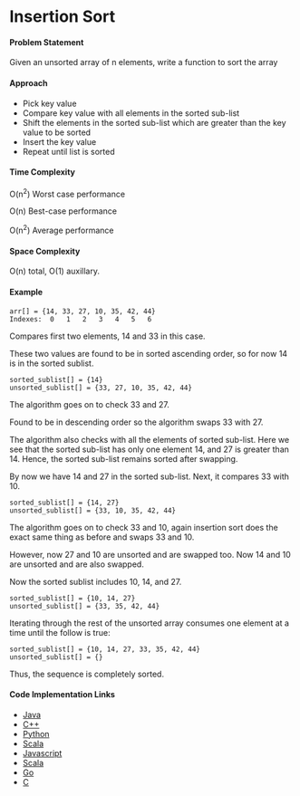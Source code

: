 # Insertion Sort

#### Problem Statement

Given an unsorted array of n elements, write a function to sort the array
#### Approach

- Pick key value
- Compare key value with all elements in the sorted sub-list
- Shift the elements in the sorted sub-list which are greater than the key value to be sorted
- Insert the key value
- Repeat until list is sorted


#### Time Complexity

O(n<sup>2</sup>) Worst case performance

O(n) Best-case performance

O(n<sup>2</sup>) Average performance


#### Space Complexity

O(n) total, O(1) auxillary.


#### Example

```
arr[] = {14, 33, 27, 10, 35, 42, 44}
Indexes:  0   1   2   3   4   5   6
 ```
Compares first two elements, 14 and 33 in this case.

These two values are found to be in sorted ascending order, so for now 14 is in the sorted sublist.
 ```
sorted_sublist[] = {14}
unsorted_sublist[] = {33, 27, 10, 35, 42, 44}
  ```
The algorithm goes on to check 33 and 27.

Found to be in descending order so the algorithm swaps 33 with 27.

The algorithm also checks with all the elements of sorted sub-list. Here we see that the sorted sub-list has only one element 14, and 27 is greater than 14. Hence, the sorted sub-list remains sorted after swapping.

By now we have 14 and 27 in the sorted sub-list. Next, it compares 33 with 10.
 ```
sorted_sublist[] = {14, 27}
unsorted_sublist[] = {33, 10, 35, 42, 44}
 ```
The algorithm goes on to check 33 and 10, again insertion sort does the exact same thing as before and swaps 33 and 10.

However, now 27 and 10 are unsorted and are swapped too. Now 14 and 10 are unsorted and are also swapped.

Now the sorted sublist includes 10, 14, and 27.
 ```
sorted_sublist[] = {10, 14, 27}
unsorted_sublist[] = {33, 35, 42, 44}
 ```
Iterating through the rest of the unsorted array consumes one element at a time until the follow is true:
 ```
sorted_sublist[] = {10, 14, 27, 33, 35, 42, 44}
unsorted_sublist[] = {}
 ```
Thus, the sequence is completely sorted.


#### Code Implementation Links

- [Java](https://github.com/TheAlgorithms/Java/blob/master/Sorts/InsertionSort.java)
- [C++](https://github.com/TheAlgorithms/C-Plus-Plus/blob/master/Sorting/Insertion%20Sort.cpp)
- [Python](https://github.com/TheAlgorithms/Python/blob/master/sorts/insertion_sort.py)
- [Scala](https://github.com/TheAlgorithms/Ruby/blob/master/InsertionSort.rb)
- [Javascript](https://github.com/TheAlgorithms/Javascript/blob/master/Sorts/insertionSort.js)
- [Scala](https://github.com/TheAlgorithms/Scala/blob/master/Insertion%20Sort.scala)
- [Go](https://github.com/TheAlgorithms/Go/blob/master/sorts/Insertion_Sort.go)
- [C](https://github.com/TheAlgorithms/C/blob/master/sorting/InsertionSort.c)

